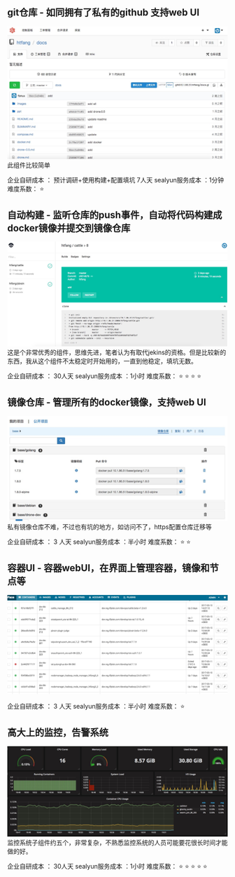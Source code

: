 ## git仓库 - 如同拥有了私有的github 支持web UI
![](images/git.png)
此组件比较简单

企业自研成本 ： 预计调研+使用构建+配置填坑 7人天
sealyun服务成本 ：1分钟
难度系数： :star:

## 自动构建 - 监听仓库的push事件，自动将代码构建成docker镜像并提交到镜像仓库
![](images/ci.png)
这是个非常优秀的组件，思维先进，笔者认为有取代jekins的资格。但是比较新的东西，我从这个组件不太稳定时开始用的，一直到他稳定，填坑无数。

企业自研成本 ： 30人天
sealyun服务成本 ：1小时
难度系数： :star: :star: :star: :star:

## 镜像仓库 - 管理所有的docker镜像，支持web UI
![](images/registry.png)
私有镜像仓库不难，不过也有坑的地方，如访问不了，https配置仓库迁移等

企业自研成本 ： 3 人天
sealyun服务成本 ：半小时
难度系数： :star: :star: 

## 容器UI - 容器webUI，在界面上管理容器，镜像和节点等
![](images/containers.png)

企业自研成本 ： 3 人天
sealyun服务成本 ：半小时
难度系数： :star: 

## 高大上的监控，告警系统 
![](images/monitor2.png)
监控系统子组件约五个，非常复杂，不熟悉监控系统的人员可能要花很长时间才能做的好。

企业自研成本 ： 30人天
sealyun服务成本 ：1小时
难度系数： :star: :star: :star: :star: :star:
